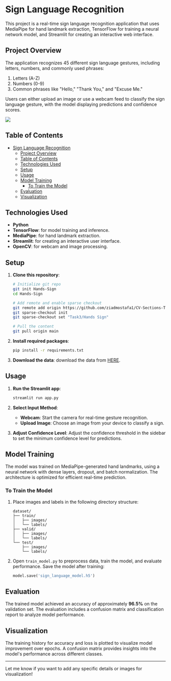 # Sign Language Recognition

This project is a real-time sign language recognition application that uses MediaPipe for hand landmark extraction, TensorFlow for training a neural network model, and Streamlit for creating an interactive web interface.

## Project Overview

The application recognizes 45 different sign language gestures, including letters, numbers, and commonly used phrases:
1. Letters (A-Z)
2. Numbers (0-9)
3. Common phrases like "Hello," "Thank You," and "Excuse Me."

Users can either upload an image or use a webcam feed to classify the sign language gesture, with the model displaying predictions and confidence scores.

![](demo_split-1.gif)

## Table of Contents

- [Sign Language Recognition](#sign-language-recognition)
  - [Project Overview](#project-overview)
  - [Table of Contents](#table-of-contents)
  - [Technologies Used](#technologies-used)
  - [Setup](#setup)
  - [Usage](#usage)
  - [Model Training](#model-training)
    - [To Train the Model](#to-train-the-model)
  - [Evaluation](#evaluation)
  - [Visualization](#visualization)

## Technologies Used

- **Python**
- **TensorFlow**: for model training and inference.
- **MediaPipe**: for hand landmark extraction.
- **Streamlit**: for creating an interactive user interface.
- **OpenCV**: for webcam and image processing.

## Setup

1. **Clone this repository**:
   ```bash
   # Initialize git repo
   git init Hands-Sign
   cd Hands-Sign

   # Add remote and enable sparse checkout
   git remote add origin https://github.com/ziadmostafa1/CV-Sections-Tasks.git
   git sparse-checkout init
   git sparse-checkout set "Task3/Hands Sign"

   # Pull the content
   git pull origin main
   ```

2. **Install required packages**:
   ```bash
   pip install -r requirements.txt
   ```

3. **Download the data**:
   download the data from [HERE](https://universe.roboflow.com/vishaal-w63ex/signs-n3pju-zgvif).

## Usage

1. **Run the Streamlit app**:
   ```bash
   streamlit run app.py
   ```

2. **Select Input Method**:
   - **Webcam**: Start the camera for real-time gesture recognition.
   - **Upload Image**: Choose an image from your device to classify a sign.

3. **Adjust Confidence Level**:
   Adjust the confidence threshold in the sidebar to set the minimum confidence level for predictions.

## Model Training

The model was trained on MediaPipe-generated hand landmarks, using a neural network with dense layers, dropout, and batch normalization. The architecture is optimized for efficient real-time prediction.

### To Train the Model

1. Place images and labels in the following directory structure:
   ```
   dataset/
   ├── train/
   │   ├── images/
   │   └── labels/
   ├── valid/
   │   ├── images/
   │   └── labels/
   └── test/
       ├── images/
       └── labels/
   ```

2. Open `train_model.py` to preprocess data, train the model, and evaluate performance. Save the model after training:
   ```python
   model.save('sign_language_model.h5')
   ```

## Evaluation

The trained model achieved an accuracy of approximately **96.5%** on the validation set. The evaluation includes a confusion matrix and classification report to analyze model performance.

## Visualization

The training history for accuracy and loss is plotted to visualize model improvement over epochs. A confusion matrix provides insights into the model's performance across different classes.

---

Let me know if you want to add any specific details or images for visualization!
